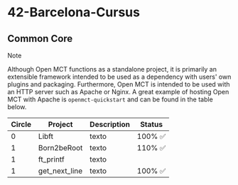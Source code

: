 # 42-Barcelona-Cursus
## Common Core

> [!NOTE]
> Although Open MCT functions as a standalone project, it is primarily an extensible framework intended to be used as a dependency with users' own plugins and packaging. Furthermore, Open MCT is intended to be used with an HTTP server such as Apache or Nginx. A great example of hosting Open MCT with Apache is `openmct-quickstart` and can be found in the table below.

| Circle | Project | Description | Status |
| --- | --- | --- | -- |
| 0 | Libft | texto | 100% ✅ |
| 1 | Born2beRoot | texto | 110% ✅ |
| 1 | ft_printf | texto |  |
| 1 | get_next_line | texto | 100% ✅ |
